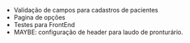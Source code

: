 * Validação de campos para cadastros de pacientes
* Pagina de opções
* Testes para FrontEnd
* MAYBE: configuração de header para laudo de pronturário.